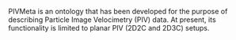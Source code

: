 PIVMeta is an ontology that has been developed for the purpose of describing Particle Image Velocimetry (PIV) data. At present, its functionality is limited to planar PIV (2D2C and 2D3C) setups.